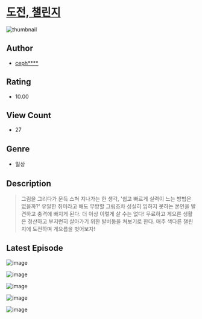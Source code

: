# [도전, 챌린지](https://comic.naver.com/challenge/list?titleId=810676)
![thumbnail](https://image-comic.pstatic.net/user_contents_data/challenge_comic/2023/05/24/upload_3978148742265397813_480x623.jpeg)

## Author
- [ceph****](https://comic.naver.com/artistTitle?id=367019)

## Rating
- 10.00

## View Count
- 27

## Genre
- 일상

## Description
> 그림을 그리다가 문득 스쳐 지나가는 한 생각, '쉽고 빠르게 실력이 느는 방법은 없을까?' 유일한 취미라고 해도 무방할 그림조차 성실히 임하지 못하는 본인을 발견하고 충격에 빠지게 된다. 더 이상 이렇게 살 수는 없다! 무료하고 게으른 생활은 청산하고 부지런히 살아가기 위한 발버둥을 쳐보기로 한다. 매주 색다른 챌린지에 도전하며 게으름을 벗어보자!


## Latest Episode
![image](https://image-comic.pstatic.net/user_contents_data/challenge_comic/2023/05/25/367019/upload_4120853269854761780.jpeg)

![image](https://image-comic.pstatic.net/user_contents_data/challenge_comic/2023/05/25/367019/upload_4049409208338244452.jpeg)

![image](https://image-comic.pstatic.net/user_contents_data/challenge_comic/2023/05/25/367019/upload_3847026680643661872.jpeg)

![image](https://image-comic.pstatic.net/user_contents_data/challenge_comic/2023/05/25/367019/upload_3546646701759738211.jpeg)

![image](https://image-comic.pstatic.net/user_contents_data/challenge_comic/2023/05/25/367019/upload_3703423671632017765.jpeg)
